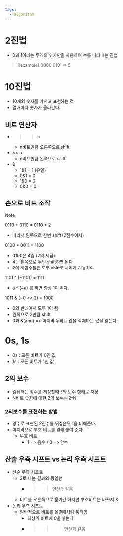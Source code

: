 ```yaml
---
tags:
  - algorithm
---
```


# 2진법

- 0과 1이라는 두개의 숫자만을 사용하여 수를 나타내는 진법
> [!example]
> 0000 0101 => 5

# 10진법

- 10개의 숫자를 가지고 표현하는 것
- 열배마다 숫자가 올라간다.


## 비트 연산자

- >>  n
	- n비트만큼 오른쪽으로  shift
- << n
	- n비트만큼 왼쪽으로 shift
- &
	- 1&1 = 1 (유일)
	- 0&1 = 0
	- 1&0 = 0
	- 0&0 = 0


## 손으로 비트 조작

> [!note]
> 0110 + 0110 = 0110 * 2
> - 따라서 왼쪽으로 한번 shift (2진수여서)
> 
> 0100 * 0011 = 1100
> - 0100은 4임 (2의 제곱)
> - 4는 왼쪽으로 두번 shift하면 된다
> - 2의 제곱수들은 모두 shift로 처리가 가능하다
> 
> 
> 1101 ^ (~1101) = 1111
> - a ^ (~a) 를 하면 항상 1이 된다.
> 
> 1011 & (~0 << 2) = 1000
> - 0의 반대여서 모두 1이 됨 
> - 왼쪽으로 2만큼 shift
> - 0과 &(and) => 마지막 두비트 값을 삭제하는 값을 얻는다.
> 

# 0s, 1s
- 0s : 모든 비트가 0인 값
- 1s : 모든 비트가 1인 값



## 2의 보수

- 컴퓨터는 정수를 저장할때 2의 보수 형태로 저장
- N비트 숫자에 대한 2의 보수는 2^N
### 2의보수를 표현하는 방법 
- 양수로 표현된 2진수를 뒤집은뒤 1을 더해준다.
- 마지막으로 부호 비트를 앞에 붙여 준다. 
	- 부호 비트
		- 1 => 음수 / 0 => 양수



## 산술 우측 시프트 vs 논리 우측 시프트 

- 산술 우측 시프트
	- 2로 나눈 결과와 동일함
		- >> 연산과 같음
	- 비트를 오른쪽으로 옮기긴 하지만 부호비트는 바꾸지 X
- 논리 우측 시프트 
	- 일반적으로 비트를 옮길때처럼 움직임
		- 최상위 비트에 0을 넣는다
		- >>> 연산과 같음
